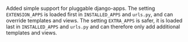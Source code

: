 Added simple support for pluggable django-apps. The setting `EXTENSION_APPS` is
loaded first in `INSTALLED_APPS` and `urls.py`, and can override templates and
views. The setting `EXTRA_APPS` is safer, it is loaded last in `INSTALLED_APPS`
and `urls.py` and can therefore only add additional templates and views.
